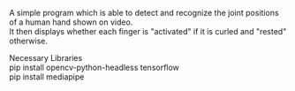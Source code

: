 A simple program which is able to detect and recognize the joint positions of a human hand shown on video. <br>
It then displays whether each finger is "activated" if it is curled and "rested" otherwise. <br>

Necessary Libraries <br>
pip install opencv-python-headless tensorflow <br>
pip install mediapipe <br>
